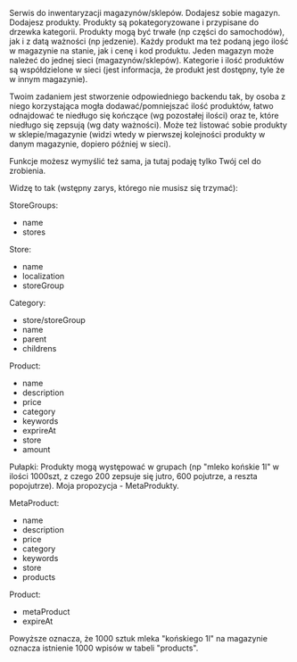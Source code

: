 Serwis do inwentaryzacji magazynów/sklepów.
Dodajesz sobie magazyn. Dodajesz produkty. Produkty są pokategoryzowane i przypisane do drzewka kategorii. Produkty mogą być trwałe (np części do samochodów), jak i z datą ważności (np jedzenie). Każdy produkt ma też podaną jego ilość w magazynie na stanie, jak i cenę i kod produktu. Jeden magazyn może należeć do jednej sieci (magazynów/sklepów). Kategorie i ilość produktów są współdzielone w sieci (jest informacja, że produkt jest dostępny, tyle że w innym magazynie).

Twoim zadaniem jest stworzenie odpowiedniego backendu tak, by osoba z niego korzystająca mogła dodawać/pomniejszać ilość produktów, łatwo odnajdować te niedługo się kończące (wg pozostałej ilości) oraz te, które niedługo się zepsują (wg daty ważności). Może też listować sobie produkty w sklepie/magazynie (widzi wtedy w pierwszej kolejności produkty w danym magazynie, dopiero później w sieci).

Funkcje możesz wymyślić też sama, ja tutaj podaję tylko Twój cel do zrobienia.

Widzę to tak (wstępny zarys, którego nie musisz się trzymać):

StoreGroups:
* name
* stores

Store:
* name
* localization
* storeGroup

Category:
* store/storeGroup
* name
* parent
* childrens

Product:
* name
* description
* price
* category
* keywords
* exprireAt
* store
* amount


Pułapki: Produkty mogą występować w grupach (np "mleko końskie 1l" w ilości 1000szt, z czego 200 zepsuje się jutro, 600 pojutrze, a reszta popojutrze). Moja propozycja - MetaProdukty.

MetaProduct:
* name
* description
* price
* category
* keywords
* store
* products

Product:
* metaProduct
* expireAt

Powyższe oznacza, że 1000 sztuk mleka "końskiego 1l" na magazynie oznacza istnienie 1000 wpisów w tabeli "products".